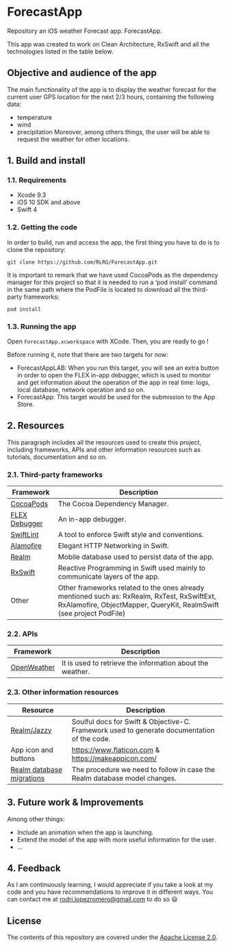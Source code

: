 # ForecastApp

Repository an iOS weather Forecast app: ForecastApp.

This app was created to work on Clean Architecture, RxSwift and all the technologies listed in the table below.

## Objective and audience of the app
 The main functionality of the app is to display the weather forecast for the current user GPS location for the next 2/3 hours, containing the following data:
 * temperature
 * wind
 * precipitation
 Moreover, among others things, the user will be able to request the weather for other locations.

## 1. Build and install

### 1.1. Requirements
* Xcode 9.3
* iOS 10 SDK and above
* Swift 4

### 1.2. Getting the code
In order to build, run and access the app, the first thing you have to do is to clone the repository:
```
git clone https://github.com/RLRG/ForecastApp.git
```
It is important to remark that we have used CocoaPods as the dependency manager for this project so that it is needed to run a ‘pod install’ command in the same path where the PodFile is located to download all the third-party frameworks:
```
pod install
```

### 1.3. Running the app
Open `ForecastApp.xcworkspace` with XCode. Then, you are ready to go !

Before running it, note that there are two targets for now:
* ForecastAppLAB: When you run this target, you will see an extra button in order to open the FLEX in-app debugger, which is used to monitor and get information about the operation of the app in real time: logs, local database, network operation and so on.
* ForecastApp: This target would be used for the submission to the App Store.


## 2. Resources
This paragraph includes all the resources used to create this project, including frameworks, APIs and other information resources such as tutorials, documentation and so on.

### 2.1. Third-party frameworks
| Framework | Description |
| --- | --- |
| [CocoaPods](https://github.com/CocoaPods/CocoaPods) | The Cocoa Dependency Manager. |
| [FLEX Debugger](https://github.com/Flipboard/FLEX) | An in-app debugger. |
| [SwiftLint](https://github.com/realm/SwiftLint) | A tool to enforce Swift style and conventions. |
| [Alamofire](https://github.com/Alamofire/Alamofire) | Elegant HTTP Networking in Swift. |
| [Realm](https://github.com/realm/realm-cocoa) | Mobile database used to persist data of the app. |
| [RxSwift](https://github.com/ReactiveX/RxSwift) | Reactive Programming in Swift used mainly to communicate layers of the app. |
| Other | Other frameworks related to the ones already mentioned such as: RxRealm, RxTest, RxSwiftExt, RxAlamofire, ObjectMapper, QueryKit, RealmSwift (see project PodFile) |

### 2.2. APIs
| Framework | Description |
| --- | --- |
| [OpenWeather](https://openweathermap.org) | It is used to retrieve the information about the weather. |

### 2.3. Other information resources
| Resource | Description |
| --- | --- |
| [Realm/Jazzy](https://github.com/realm/jazzy) | Soulful docs for Swift & Objective-C. Framework used to generate documentation of the code. |
| App icon and buttons | https://www.flaticon.com & https://makeappicon.com/ |
| [Realm database migrations](https://realm.io/docs/swift/latest/#migrations) | The procedure we need to follow in case the Realm database model changes. |

## 3. Future work & Improvements
Among other things:
- Include an animation when the app is launching.
- Extend the model of the app with more useful information for the user.
- ...

## 4. Feedback
As I am continuously learning, I would appreciate if you take a look at my code and you have recommendations to improve it in different ways. You can contact me at rodri.lopezromero@gmail.com to do so :smiley:

## License
The contents of this repository are covered under the [Apache License 2.0](https://choosealicense.com/licenses/apache-2.0/).
